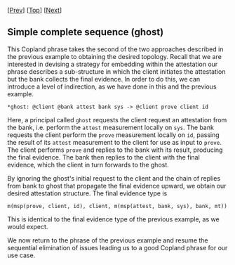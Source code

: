 \[[Prev](bcb_sq.md)\] \[[Top](../mutual.md)\] \[[Next](./bcb_sq_appraise.md)\]

## Simple complete sequence (ghost)

This Copland phrase takes the second of the two approaches described
in the previous example to obtaining the desired topology.  Recall
that we are interested in devising a strategy for embedding within the
attestation our phrase describes a sub-structure in which the client
initiates the attestation but the bank collects the final evidence.
In order to do this, we can introduce a level of indirection, as we
have done in this and the previous example.

```
*ghost: @client @bank attest bank sys -> @client prove client id
```

Here, a principal called `ghost` requests the client request an
attestation from the bank, i.e. perform the `attest` measurement
locally on `sys`.  The bank requests the client perform the `prove`
measurement locally on `id`, passing the result of its `attest`
measurement to the client for use as input to `prove`.  The client
performs `prove` and replies to the bank with its result, producing
the final evidence.  The bank then replies to the client with the
final evidence, which the client in turn forwards to the ghost.

By ignoring the ghost's initial request to the client and the chain of
replies from bank to ghost that propagate the final evidence upward,
we obtain our desired attestation structure. The final evidence type is

    m(msp(prove, client, id), client, m(msp(attest, bank, sys), bank, mt))

This is identical to the final evidence type of the previous example,
as we would expect.

We now return to the phrase of the previous example and resume the
sequential elimination of issues leading us to a good Copland phrase
for our use case.

